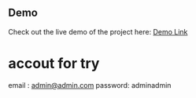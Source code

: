 ## Demo

Check out the live demo of the project here: [Demo Link](https://fornt-si.rmrdevdz.com/)
# accout for try
email : admin@admin.com
password: adminadmin
